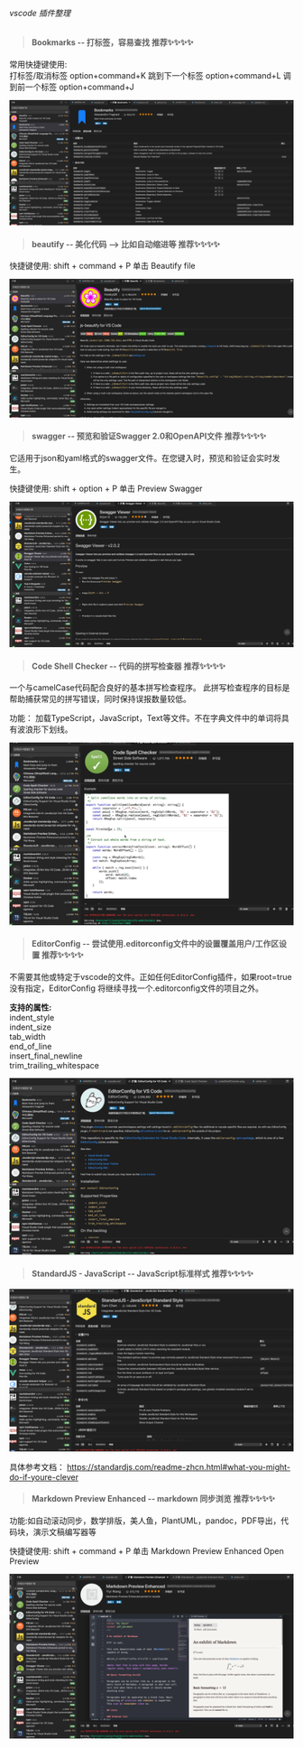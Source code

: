 ###### vscode 插件整理 

>  ####   Bookmarks  --  打标签，容易查找  推荐✨✨✨✨ 
  常用快捷键使用:  
  打标签/取消标签   option+command+K
  跳到下一个标签    option+command+L
  调到前一个标签    option+command+J

  ![logo](../img/bookmarks.png ':size=700')


>  ####   beautify  --  美化代码 --> 比如自动缩进等 推荐✨✨✨✨ 

  快捷键使用:  shift + command + P  单击  Beautify file

  ![logo](../img/beautify.png ':size=700')

>  ####   swagger  -- 预览和验证Swagger 2.0和OpenAPI文件  推荐✨✨✨✨ 
  它适用于json和yaml格式的swagger文件。在您键入时，预览和验证会实时发生。

  快捷键使用:  shift + option + P  单击 Preview Swagger

  ![logo](../img/swagger.png ':size=700')


>  ####   Code Shell Checker  -- 代码的拼写检查器  推荐✨✨✨✨ 
  一个与camelCase代码配合良好的基本拼写检查程序。
  此拼写检查程序的目标是帮助捕获常见的拼写错误，同时保持误报数量较低。

  功能：
  加载TypeScript，JavaScript，Text等文件。不在字典文件中的单词将具有波浪形下划线。

  ![logo](../img/codeShellChecker.png ':size=700')
  
>  ####   EditorConfig  -- 尝试使用.editorconfig文件中的设置覆盖用户/工作区设置  推荐✨✨✨✨ 
  不需要其他或特定于vscode的文件。正如任何EditorConfig插件，如果root=true没有指定，EditorConfig 将继续寻找一个.editorconfig文件的项目之外。

  **支持的属性:**<br>
    indent_style<br>
    indent_size<br>
    tab_width<br>
    end_of_line<br>
    insert_final_newline<br>
    trim_trailing_whitespace<br>

  ![logo](../img/EditorConfig.png ':size=700')

>  ####   StandardJS - JavaScript  -- JavaScript标准样式  推荐✨✨✨✨ 

  ![logo](../img/StandardJS_JavaScript.png ':size=700')

  具体参考文档：
  https://standardjs.com/readme-zhcn.html#what-you-might-do-if-youre-clever



>  ####   Markdown Preview Enhanced  -- markdown 同步浏览  推荐✨✨✨✨ 
  功能:如自动滚动同步，数学排版，美人鱼，PlantUML，pandoc，PDF导出，代码块，演示文稿编写器等

  快捷键使用:  shift + command + P   单击  Markdown Preview Enhanced  Open Preview

  ![logo](../img/markdown_preview.png ':size=700')
